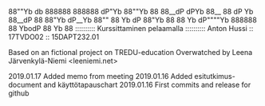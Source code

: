 88""Yb    db    888888 888888  dP"Yb  88""Yb 88 
88__dP   dPYb   88__     88   dP   Yb 88__dP 88
88"Yb   dP__Yb  88""     88   Yb   dP 88"Yb  88
88  Yb dP""""Yb 888888   88    YbodP  88  Yb 88
:::::::::: Kurssittaminen pelaamalla ::::::::::
    Anton Hussi :: 17TVDO02 :: 15DAPT232.01

Based on an fictional project on TREDU-education
Overwatched by Leena Järvenkylä-Niemi <leeniemi.net>

2019.01.17  Added memo from meeting
2019.01.16  Added esitutkimus-document and käyttötapauschart
2019.01.16  First commits and release for github
